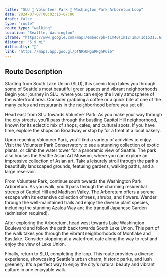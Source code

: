 ```yaml
---
title: "SLU 🔁 Volunteer Park 🔁 Washington Park Arboretum Loop"
date: 2024-07-07T00:02:15-07:00
draft: false
type: "route"
route_type: "walking"
location: "Seattle, Washington"
iframe: "https://www.google.com/maps/embed?pb=!1m40!1m12!1m3!1d15315.610655767377!2d-122.32163531230024!3d47.631133421800854!2m3!1f0!2f0!3f0!3m2!1i1024!2i768!4f13.1!4m25!3e2!4m5!1s0x54901535f101211d%3A0xfc8d35dff3816633!2s2014%20Terry%20Ave%2C%20Seattle%2C%20WA%2098101!3m2!1d47.6176099!2d-122.33514199999999!4m5!1s0x549014d87a80505b%3A0x2e320c0a5ee2113f!2sVolunteer%20Park%20Conservatory%2C%20East%20Galer%20Street%2C%20Seattle%2C%20WA!3m2!1d47.632123!2d-122.315728!4m5!1s0x54901509cf973585%3A0xc96a21a8c5eb11b7!2sArboretum%20Loop%20Trail%2C%201742%2026th%20Ave%20E%2C%20Seattle%2C%20WA%2098112!3m2!1d47.634990599999995!2d-122.2973763!4m5!1s0x54901535f101211d%3A0xfc8d35dff3816633!2s2014%20Terry%20Ave!3m2!1d47.6176099!2d-122.33514199999999!5e0!3m2!1sen!2sus!4v1720335850407!5m2!1sen!2sus"
distance: "5.9 mi"
difficulty: "🌿"
link: "https://maps.app.goo.gl/pfNR5UHguRNghP6i6"
---
```


## Route Description
Starting from South Lake Union (SLU), this scenic loop takes you through some of Seattle's most beautiful green spaces and vibrant neighborhoods. Begin your journey in SLU, where you can enjoy the lively atmosphere of the waterfront area. Consider grabbing a coffee or a quick bite at one of the many cafes and restaurants in the neighborhood before you set off.

Head east from SLU towards Volunteer Park. As you make your way through the city streets, you'll pass through the bustling Capitol Hill neighborhood, known for its eclectic mix of shops, cafes, and cultural spots. If you have time, explore the shops on Broadway or stop by for a treat at a local bakery.

Upon reaching Volunteer Park, you'll find a variety of activities to enjoy. Visit the Volunteer Park Conservatory to see a stunning collection of exotic plants, or climb the water tower for a panoramic view of Seattle. The park also houses the Seattle Asian Art Museum, where you can explore an impressive collection of Asian art. Take a leisurely stroll through the park's beautifully landscaped grounds, featuring gardens, walking paths, and a large reservoir.

From Volunteer Park, continue south towards the Washington Park Arboretum. As you walk, you'll pass through the charming residential streets of Capitol Hill and Madison Valley. The Arboretum offers a serene escape with its extensive collection of trees, shrubs, and flowers. Wander through the well-maintained trails and enjoy the diverse plant species, including the stunning Azalea Way and the tranquil Japanese Garden (admission required).

After exploring the Arboretum, head west towards Lake Washington Boulevard and follow the path back towards South Lake Union. This part of the walk takes you through the vibrant neighborhoods of Montlake and Eastlake. Consider stopping at a waterfront cafe along the way to rest and enjoy the view of Lake Union.

Finally, return to SLU, completing the loop. This route provides a diverse experience, showcasing Seattle's urban charm, historic parks, and lush greenery. It's a perfect way to enjoy the city's natural beauty and vibrant culture in one enjoyable walk.